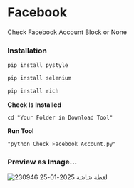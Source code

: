 # Facebook
Check Facebook Account Block or None

### Installation

```python
pip install pystyle
```
```python
pip install selenium
```
```python
pip install rich
```
**Check Is Installed**
```shell
cd "Your Folder in Download Tool"
```
**Run Tool**
```shell
"python Check Facebook Account.py"
```


### Preview as Image...
![لقطة شاشة 2025-01-25 230946](https://github.com/user-attachments/assets/6fa29ba5-f3af-4f97-a310-d059da03967e)


